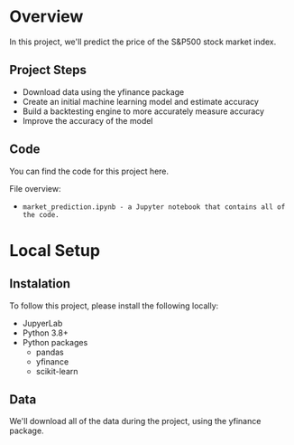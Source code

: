# **Overview**
In this project, we'll predict the price of the S&P500 stock market index.

## **Project Steps**
- Download data using the yfinance package
- Create an initial machine learning model and estimate accuracy
- Build a backtesting engine to more accurately measure accuracy
- Improve the accuracy of the model

## **Code**

You can find the code for this project here.

File overview:

- `market_prediction.ipynb - a Jupyter notebook that contains all of the code.`

# **Local Setup**

## **Instalation**

To follow this project, please install the following locally:

- JupyerLab
- Python 3.8+
- Python packages
    - pandas
    - yfinance
    - scikit-learn

## **Data**
We'll download all of the data during the project, using the yfinance package.
